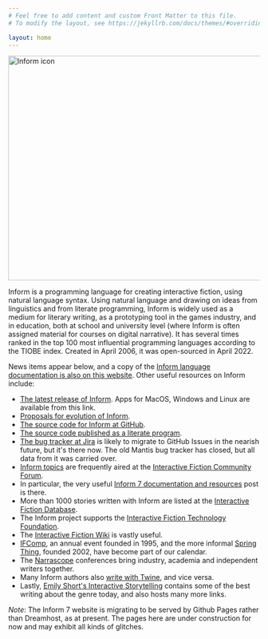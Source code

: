 ```yaml
---
# Feel free to add content and custom Front Matter to this file.
# To modify the layout, see https://jekyllrb.com/docs/themes/#overriding-theme-defaults

layout: home
---
```


<img src="{{ site.baseurl }}/assets/images/icon.png" alt="Inform icon" width="700" height="450" />

Inform is a programming language for creating interactive fiction, using natural
language syntax. Using natural language and drawing on ideas from linguistics
and from literate programming, Inform is widely used as a medium for literary
writing, as a prototyping tool in the games industry, and in education, both at
school and university level (where Inform is often assigned material for courses
on digital narrative). It has several times ranked in the top 100 most
influential programming languages according to the TIOBE index. Created in April
2006, it was open-sourced in April 2022.

News items appear below, and a copy of the [Inform language documentation is also on this website](doc/).
Other useful resources on Inform include:

* [The latest release of Inform](https://github.com/ganelson/inform/releases/latest).
Apps for MacOS, Windows and Linux are available from this link.
* [Proposals for evolution of Inform](https://github.com/ganelson/inform-evolution).
* [The source code for Inform at GitHub](https://github.com/ganelson/inform).
* [The source code published as a literate program](https://ganelson.github.io/inform/).
* [The bug tracker at Jira](https://inform7.atlassian.net/jira/software/c/projects/I7/issues) is likely
to migrate to GitHub Issues in the nearish future, but it's there now. The old Mantis
bug tracker has closed, but all data from it was carried over.
* [Inform topics](https://intfiction.org/c/authoring/inform-7/19) are frequently aired at the [Interactive Fiction Community Forum](https://intfiction.org).
* In particular, the very useful [Inform 7 documentation and resources](https://intfiction.org/t/inform-7-documentation-and-resources/3311) post is there.
* More than 1000 stories written with Inform are listed at the [Interactive Fiction Database](https://ifdb.org/search?sortby=ratu&newSortBy.x=0&newSortBy.y=0&searchfor=system%3AInform+7).
* The Inform project supports the [Interactive Fiction Technology Foundation](https://iftechfoundation.org/).
* The [Interactive Fiction Wiki](https://www.ifwiki.org/Main_Page) is vastly useful.
* [IFComp](http://ifcomp.org), an annual event founded in 1995, and the more
informal [Spring Thing](https://www.springthing.net/), founded 2002, have become
part of our calendar.
* The [Narrascope](https://narrascope.org) conferences bring industry, academia
and independent writers together.
* Many Inform authors also [write with Twine](http://twinery.org), and vice versa.
* Lastly, [Emily Short's Interactive Storytelling](https://emshort.blog) contains
some of the best writing about the genre today, and also hosts many more links.

*Note*: The Inform 7 website is migrating to be served by Github Pages rather
than Dreamhost, as at present. The pages here are under construction for now
and may exhibit all kinds of glitches.

